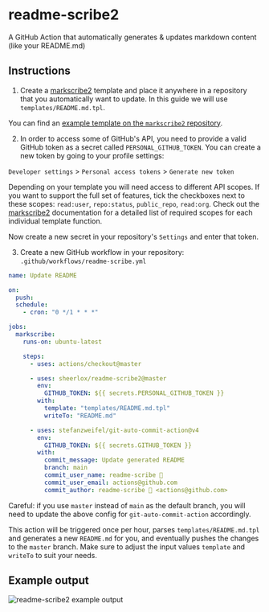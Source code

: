 # readme-scribe2

A GitHub Action that automatically generates & updates markdown content (like your README.md)

## Instructions

1. Create a [markscribe2](https://github.com/sheerlox/markscribe2) template and
place it anywhere in a repository that you automatically want to update. In this
guide we will use `templates/README.md.tpl`.

You can find an [example template on the `markscribe2` repository](https://github.com/sheerlox/markscribe2/blob/master/templates/github-profile.tpl).

2. In order to access some of GitHub's API, you need to provide a valid GitHub
token as a secret called `PERSONAL_GITHUB_TOKEN`. You can create a new token by
going to your profile settings:

`Developer settings` > `Personal access tokens` > `Generate new token`

Depending on your template you will need access to different API scopes. If you
want to support the full set of features, tick the checkboxes next to these
scopes: `read:user`, `repo:status`, `public_repo`, `read:org`. Check out the
[markscribe2](https://github.com/sheerlox/markscribe2) documentation for a detailed
list of required scopes for each individual template function.

Now create a new secret in your repository's `Settings` and enter that token.

3. Create a new GitHub workflow in your repository: `.github/workflows/readme-scribe.yml`

```yml
name: Update README

on:
  push:
  schedule:
    - cron: "0 */1 * * *"

jobs:
  markscribe:
    runs-on: ubuntu-latest

    steps:
      - uses: actions/checkout@master

      - uses: sheerlox/readme-scribe2@master
        env:
          GITHUB_TOKEN: ${{ secrets.PERSONAL_GITHUB_TOKEN }}
        with:
          template: "templates/README.md.tpl"
          writeTo: "README.md"

      - uses: stefanzweifel/git-auto-commit-action@v4
        env:
          GITHUB_TOKEN: ${{ secrets.GITHUB_TOKEN }}
        with:
          commit_message: Update generated README
          branch: main
          commit_user_name: readme-scribe 🤖
          commit_user_email: actions@github.com
          commit_author: readme-scribe 🤖 <actions@github.com>
```

Careful: if you use `master` instead of `main` as the default branch, you will
need to update the above config for `git-auto-commit-action` accordingly.

This action will be triggered once per hour, parses `templates/README.md.tpl`
and generates a new `README.md` for you, and eventually pushes the changes to
the `master` branch. Make sure to adjust the input values `template` and
`writeTo` to suit your needs.

## Example output

![readme-scribe2 example output](https://github.com/sheerlox/readme-scribe2/raw/master/assets/template_example.png)
